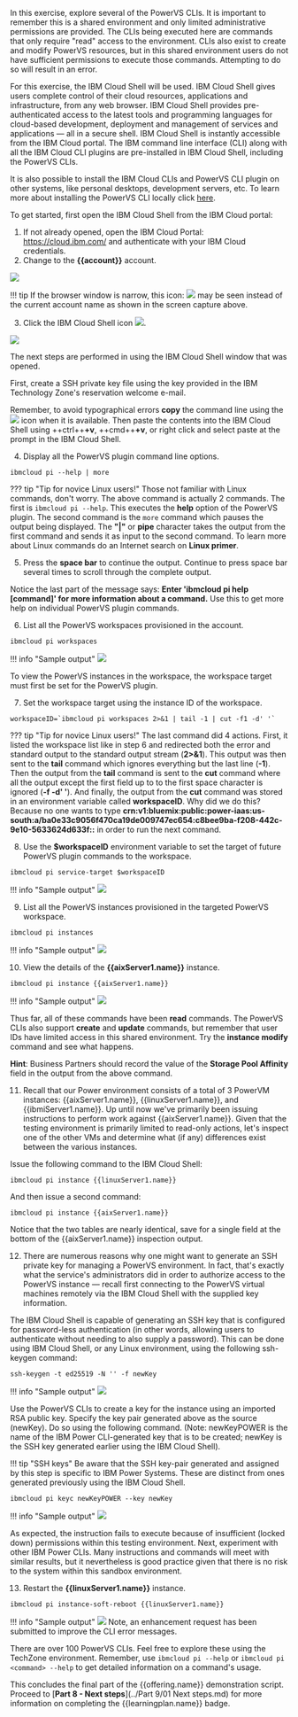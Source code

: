 In this exercise, explore several of the PowerVS CLIs. It is important to remember this is a shared environment and only limited administrative permissions are provided. The CLIs being executed here are commands that only require "read" access to the environment. CLIs also exist to create and modify PowerVS resources, but in this shared environment users do not have sufficient permissions to execute those commands. Attempting to do so will result in an error.

For this exercise, the IBM Cloud Shell will be used. IBM Cloud Shell gives users complete control of their cloud resources, applications and infrastructure, from any web browser. IBM Cloud Shell provides pre-authenticated access to the latest tools and programming languages for cloud-based development, deployment and management of services and applications — all in a secure shell. IBM Cloud Shell is instantly accessible from the IBM Cloud portal. The IBM command line interface (CLI) along with all the IBM Cloud CLI plugins are pre-installed in IBM Cloud Shell, including the PowerVS CLIs.

It is also possible to install the IBM Cloud CLIs and PowerVS CLI plugin on other systems, like personal desktops, development servers, etc. To learn more about installing the PowerVS CLI locally click <a href="https://cloud.ibm.com/docs/power-iaas-cli-plugin?topic=power-iaas-cli-plugin-power-iaas-cli-reference" target="_blank">here</a>.

To get started, first open the IBM Cloud Shell from the IBM Cloud portal:

1. If not already opened, open the IBM Cloud Portal: <a href="https://cloud.ibm.com/" target="_blank">https://cloud.ibm.com/</a> and authenticate with your IBM Cloud credentials.
2. Change to the **{{account}}** account.

![](_attachments/SwitchAccounts-final.gif)

!!! tip
    If the browser window is narrow, this icon: ![](_attachments/SwitchAccountsIcon.png) may be seen instead of the current account name as shown in the screen capture above.

3. Click the IBM Cloud Shell icon ![](_attachments/CloudShellIcon.png).

![](_attachments/StartCloudShell-new.png)

The next steps are performed in using the IBM Cloud Shell window that was opened.

First, create a SSH private key file using the key provided in the IBM Technology Zone's reservation welcome e-mail.

Remember, to avoid typographical errors **copy** the command line using the ![](_attachments/CopyToClipboard.png) icon when it is available. Then paste the contents into the IBM Cloud Shell using ++ctrl++**+v**, ++cmd++**+v**, or right click and select paste at the prompt in the IBM Cloud Shell.

4. Display all the PowerVS plugin command line options.

```
ibmcloud pi --help | more
```
??? tip "Tip for novice Linux users!"
    Those not familiar with Linux commands, don't worry. The above command is actually 2 commands. The first is ```ibmcloud pi --help```. This executes the **help** option of the PowerVS plugin. The second command is the ```more``` command which pauses the output being displayed. The **"|"** or **pipe** character takes the output from the first command and sends it as input to the second command. To learn more about Linux commands do an Internet search on **Linux primer**.

5. Press the **space bar** to continue the output. Continue to press space bar several times to scroll through the complete output.

Notice the last part of the message says: **Enter 'ibmcloud pi help [command]' for more information about a command.** Use this to get more help on individual PowerVS plugin commands.

6. List all the PowerVS workspaces provisioned in the account.

```
ibmcloud pi workspaces
```

!!! info "Sample output"
    ![](_attachments/service-list.png)

To view the PowerVS instances in the workspace, the workspace target must first be set for the PowerVS plugin.

7. Set the workspace target using the instance ID of the workspace.

```
workspaceID=`ibmcloud pi workspaces 2>&1 | tail -1 | cut -f1 -d' '`
```

??? tip "Tip for novice Linux users!"
    The last command did 4 actions. First, it listed the workspace list like in step 6 and redirected both the error and standard output to the standard output stream (**2>&1**). This output was then sent to the **tail** command which ignores everything but the last line (**-1**). Then the output from the **tail** command is sent to the **cut** command where all the output except the first field up to to the first space character is ignored (**-f -d' '**). And finally, the output from the **cut** command was stored in an environment variable called **workspaceID**. Why did we do this? Because no one wants to type **crn:v1:bluemix:public:power-iaas:us-south:a/ba0e33c9056f470ca19de009747ec654:c8bee9ba-f208-442c-9e10-5633624d633f::** in order to run the next command.

8. Use the **$workspaceID** environment variable to set the target of future PowerVS plugin commands to the workspace.

```
ibmcloud pi service-target $workspaceID
```

!!! info "Sample output"
    ![](_attachments/service-target.png)

9. List all the PowerVS instances provisioned in the targeted PowerVS workspace.

```
ibmcloud pi instances
```

!!! info "Sample output"
    ![](_attachments/instances.png)

10. View the details of the **{{aixServer1.name}}** instance.

```
ibmcloud pi instance {{aixServer1.name}}
```

!!! info "Sample output"
    ![](_attachments/part7_step10.png)

Thus far, all of these commands have been **read** commands. The PowerVS CLIs also support **create** and **update** commands, but remember that user IDs have limited access in this shared environment. Try the **instance modify** command and see what happens.

**Hint**: Business Partners should record the value of the **Storage Pool Affinity** field in the output from the above command.


11. Recall that our Power environment consists of a total of 3 PowerVM instances: {{aixServer1.name}}, {{linuxServer1.name}}, and {{ibmiServer1.name}}. Up until now we've primarily been issuing instructions to perform work against {{aixServer1.name}}. Given that the testing environment is primarily limited to read-only actions, let's inspect one of the other VMs and determine what (if any) differences exist between the various instances.

Issue the following command to the IBM Cloud Shell:
```
ibmcloud pi instance {{linuxServer1.name}}
```

And then issue a second command:
```
ibmcloud pi instance {{aixServer1.name}}
```

Notice that the two tables are nearly identical, save for a single field at the bottom of the {{aixServer1.name}} inspection output.

12. There are numerous reasons why one might want to generate an SSH private key for managing a PowerVS environment. In fact, that's exactly what the service's administrators did in order to authorize access to the PowerVS instance — recall first connecting to the PowerVS virtual machines remotely via the IBM Cloud Shell with the supplied key information.

The IBM Cloud Shell is capable of generating an SSH key that is configured for password-less authentication (in other words, allowing users to authenticate without needing to also supply a password). This can be done using IBM Cloud Shell, or any Linux environment, using the following ssh-keygen command:

```
ssh-keygen -t ed25519 -N '' -f newKey
```

!!! info "Sample output"
    ![](_attachments/part7_step12.png)

Use the PowerVS CLIs to create a key for the instance using an imported RSA public key. Specify the key pair generated above as the source (newKey). Do so using the following command. (Note: newKeyPOWER is the name of the IBM Power CLI-generated key that is to be created; newKey is the SSH key generated earlier using the IBM Cloud Shell).

!!! tip "SSH keys"
    Be aware that the SSH key-pair generated and assigned by this step is specific to IBM Power Systems. These are distinct from ones generated previously using the IBM Cloud Shell.

```
ibmcloud pi keyc newKeyPOWER --key newKey
```

!!! info "Sample output"
    ![](_attachments/part7_step12b.png)

As expected, the instruction fails to execute because of insufficient (locked down) permissions within this testing environment. Next, experiment with other IBM Power CLIs. Many instructions and commands will meet with similar results, but it nevertheless is good practice given that there is no risk to the system within this sandbox environment.


13. Restart the **{{linuxServer1.name}}** instance.

```
ibmcloud pi instance-soft-reboot {{linuxServer1.name}}
```

!!! info "Sample output"
    ![](_attachments/instance-soft-reboot.png)
    Note, an enhancement request has been submitted to improve the CLI error messages.

There are over 100 PowerVS CLIs. Feel free to explore these using the TechZone environment. Remember, use ```ibmcloud pi --help``` or ```ibmcloud pi <command> --help``` to get detailed information on a command's usage.

This concludes the final part of the {{offering.name}} demonstration script. Proceed to [**Part 8 - Next steps**](../Part 9/01 Next steps.md) for more information on completing the {{learningplan.name}} badge.
